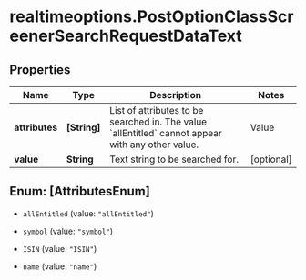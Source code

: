 # realtimeoptions.PostOptionClassScreenerSearchRequestDataText

## Properties

Name | Type | Description | Notes
------------ | ------------- | ------------- | -------------
**attributes** | **[String]** | List of attributes to be searched in. The value &#x60;allEntitled&#x60; cannot appear with any other value. | Value | Description | | --- | --- | | allEntitled | Search within all entitled attributes. | | symbol | Symbol of the option class. Class symbols are unique on an exchange (market). The search is executed as an \&quot;exact match\&quot;. | | ISIN | ISIN of the option class. The search is executed as an \&quot;exact match\&quot;. | | name | Name of the option class. |   | [optional] 
**value** | **String** | Text string to be searched for. | [optional] 



## Enum: [AttributesEnum]


* `allEntitled` (value: `"allEntitled"`)

* `symbol` (value: `"symbol"`)

* `ISIN` (value: `"ISIN"`)

* `name` (value: `"name"`)




